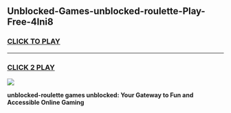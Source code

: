 
## Unblocked-Games-unblocked-roulette-Play-Free-4lni8
<h3>
<a href="https://premium76.site?title=unblocked-roulette&ref=21A">CLICK TO PLAY</a></h3>
<hr>

<h3>
<a href="https://premium76.site?title=unblocked-roulette&ref=21A">CLICK 2 PLAY</a>
  
</h3>

<a href="https://premium76.site?title=unblocked-roulette&ref=21A"><img src="https://clearcache.store/games.png"></a>


**unblocked-roulette games unblocked: Your Gateway to Fun and Accessible Online Gaming**
